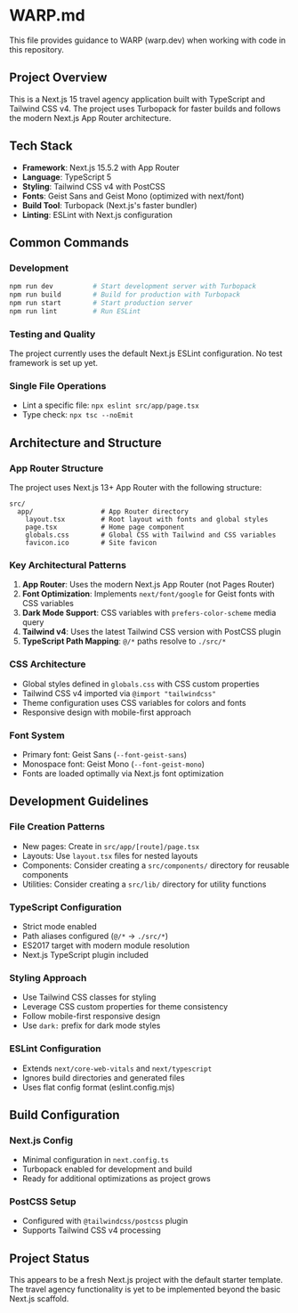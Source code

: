 # WARP.md

This file provides guidance to WARP (warp.dev) when working with code in this repository.

## Project Overview

This is a Next.js 15 travel agency application built with TypeScript and Tailwind CSS v4. The project uses Turbopack for faster builds and follows the modern Next.js App Router architecture.

## Tech Stack

- **Framework**: Next.js 15.5.2 with App Router
- **Language**: TypeScript 5
- **Styling**: Tailwind CSS v4 with PostCSS
- **Fonts**: Geist Sans and Geist Mono (optimized with next/font)
- **Build Tool**: Turbopack (Next.js's faster bundler)
- **Linting**: ESLint with Next.js configuration

## Common Commands

### Development
```bash
npm run dev          # Start development server with Turbopack
npm run build        # Build for production with Turbopack
npm run start        # Start production server
npm run lint         # Run ESLint
```

### Testing and Quality
The project currently uses the default Next.js ESLint configuration. No test framework is set up yet.

### Single File Operations
- Lint a specific file: `npx eslint src/app/page.tsx`
- Type check: `npx tsc --noEmit`

## Architecture and Structure

### App Router Structure
The project uses Next.js 13+ App Router with the following structure:

```
src/
  app/                 # App Router directory
    layout.tsx         # Root layout with fonts and global styles
    page.tsx           # Home page component
    globals.css        # Global CSS with Tailwind and CSS variables
    favicon.ico        # Site favicon
```

### Key Architectural Patterns

1. **App Router**: Uses the modern Next.js App Router (not Pages Router)
2. **Font Optimization**: Implements `next/font/google` for Geist fonts with CSS variables
3. **Dark Mode Support**: CSS variables with `prefers-color-scheme` media query
4. **Tailwind v4**: Uses the latest Tailwind CSS version with PostCSS plugin
5. **TypeScript Path Mapping**: `@/*` paths resolve to `./src/*`

### CSS Architecture
- Global styles defined in `globals.css` with CSS custom properties
- Tailwind CSS v4 imported via `@import "tailwindcss"`
- Theme configuration uses CSS variables for colors and fonts
- Responsive design with mobile-first approach

### Font System
- Primary font: Geist Sans (`--font-geist-sans`)
- Monospace font: Geist Mono (`--font-geist-mono`)
- Fonts are loaded optimally via Next.js font optimization

## Development Guidelines

### File Creation Patterns
- New pages: Create in `src/app/[route]/page.tsx`
- Layouts: Use `layout.tsx` files for nested layouts
- Components: Consider creating a `src/components/` directory for reusable components
- Utilities: Consider creating a `src/lib/` directory for utility functions

### TypeScript Configuration
- Strict mode enabled
- Path aliases configured (`@/*` → `./src/*`)
- ES2017 target with modern module resolution
- Next.js TypeScript plugin included

### Styling Approach
- Use Tailwind CSS classes for styling
- Leverage CSS custom properties for theme consistency
- Follow mobile-first responsive design
- Use `dark:` prefix for dark mode styles

### ESLint Configuration
- Extends `next/core-web-vitals` and `next/typescript`
- Ignores build directories and generated files
- Uses flat config format (eslint.config.mjs)

## Build Configuration

### Next.js Config
- Minimal configuration in `next.config.ts`
- Turbopack enabled for development and build
- Ready for additional optimizations as project grows

### PostCSS Setup
- Configured with `@tailwindcss/postcss` plugin
- Supports Tailwind CSS v4 processing

## Project Status
This appears to be a fresh Next.js project with the default starter template. The travel agency functionality is yet to be implemented beyond the basic Next.js scaffold.

